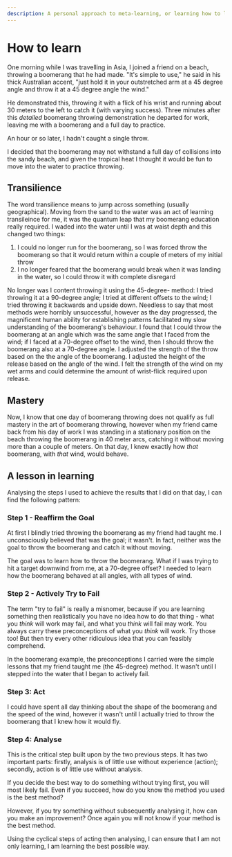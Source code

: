 ```yaml
---
description: A personal approach to meta-learning, or learning how to learn
---
```


# How to learn

One morning while I was travelling in Asia, I joined a friend on a beach, throwing a boomerang that he had made. "It's simple to use," he said in his thick Australian accent, "just hold it in your outstretched arm at a 45 degree angle and throw it at a 45 degree angle the wind."

He demonstrated this, throwing it with a flick of his wrist and running about 30 meters to the left to catch it (with varying success). Three minutes after this _detailed_ boomerang throwing demonstration he departed for work, leaving me with a boomerang and a full day to practice.

An hour or so later, I hadn't caught a single throw.

I decided that the boomerang may not withstand a full day of collisions into the sandy beach, and given the tropical heat I thought it would be fun to move into the water to practice throwing.

## Transilience

The word transilience means to jump across something (usually geographical). Moving from the sand to the water was an act of learning transileince for me, it was the quantum leap that my boomerang education really required. I waded into the water until I was at waist depth and this changed two things:

1. I could no longer run for the boomerang, so I was forced throw the boomerang so that it would return within a couple of meters of my initial throw
2. I no longer feared that the boomerang would break when it was landing in the water, so I could throw it with complete disregard

No longer was I content throwing it using the 45-degree- method: I tried throwing it at a 90-degree angle; I tried at different offsets to the wind; I tried throwing it backwards and upside down. Needless to say that most methods were horribly unsuccessful, however as the day progressed, the magnificent human ability for establishing patterns facilitated my slow understanding of the boomerang's behaviour.
I found that I could throw the boomerang at an angle which was the same angle that I faced from the wind; if I faced at a 70-degree offset to the wind, then I should throw the boomerang also at a 70-degree angle.
I adjusted the strength of the throw based on the the angle of the boomerang.
I adjusted the height of the release based on the angle of the wind.
I felt the strength of the wind on my wet arms and could determine the amount of wrist-flick required upon release.

## Mastery

Now, I know that one day of boomerang throwing does not qualify as full mastery in the art of boomerang throwing, however when my friend came back from his day of work I was standing in a stationary position on the beach throwing the boomerang in 40 meter arcs, catching it without moving more than a couple of meters. On that day, I knew exactly how _that_ boomerang, with _that_ wind, would behave.

## A lesson in learning

Analysing the steps I used to achieve the results that I did on that day, I can find the following pattern:

### Step 1 - Reaffirm the Goal

At first I blindly tried throwing the boomerang as my friend had taught me. I unconsciously believed that was the goal; it wasn't. In fact, neither was the goal to throw the boomerang and catch it without moving.

The goal was to learn how to throw the boomerang. What if I was trying to hit a target downwind from me, at a 70-degree offset? I needed to learn how the boomerang behaved at all angles, with all types of wind.

### Step 2 - Actively Try to Fail

The term "try to fail" is really a misnomer, because if you are learning something then realistically you have no idea how to do that thing - what you _think_ will work may fail, and what you _think_ will fail may work.
You always carry these preconceptions of what you _think_ will work. Try those too! But then try every other ridiculous idea that you can feasibly comprehend.

In the boomerang example, the preconceptions I carried were the simple lessons that my friend taught me (the 45-degree) method. It wasn't until I stepped into the water that I began to actively fail.

### Step 3: Act

I could have spent all day thinking about the shape of the boomerang and the speed of the wind, however it wasn't until I actually tried to throw the boomerang that I knew how it would fly.

### Step 4: Analyse

This is the critical step built upon by the two previous steps. It has two important parts: firstly, analysis is of little use without experience (action); secondly, action is of little use without analysis.

If you decide the best way to do something without trying first, you will most likely fail. Even if you succeed, how do you know the method you used is the best method?

However, if you try something without subsequently analysing it, how can you make an improvement? Once again you will not know if your method is the best method.

Using the cyclical steps of acting then analysing, I can ensure that I am not only learning, I am learning the best possible way.
